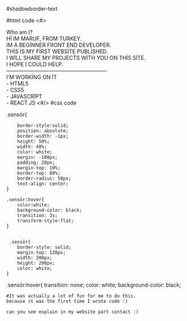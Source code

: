#shadowborder-text

#html code
<#>
<div class="kare">
  <div class="sensör" > Who am I? <br>
    Hİ IM MARUF, FROM TURKEY. <br> IM A BEGİNNER FRONT END DEVELOPER. <br>
    THİS İS MY FİRST WEBSİTE PUBLİSHED. <br>I WİLL SHARE MY PROJECTS WİTH YOU ON THİS SİTE.<br>I HOPE I COULD HELP.<br> ———————————————————<br> I'M WORKİNG ON İT <br>- HTML5 <br>- CSS5 <br> - JAVASCRİPT <br>- REACT.JS 
   <#/> 
 #css code
 
 
 .sensör{

        border-style:solid;
        position: absolute;
        border-width: -1px;
        height: 50%;
        width: 48%;
        color: white;
        margin: -100px;
        padding: 20px;
        margin-top: 10%;
        border-top: 80%;
        border-radius: 50px;
        text-align: center;
    }

    .sensör:hover{
        color:white;
        background-color: black;
        transition: 3s;
        transform-style:flat;
    }
    
    
     .sensör{
        border-style: solid;
        margin-top: 120px;
        width: 200px;
        height: 290px;   
        color: white;
    }
.sensör:hover{
    transition: none;
    color: white;
    background-color: black;
    
    
    #It was actually a lot of fun for me to do this.
    because it was the first time I wrote code :)
    
    can you see explain in my website part contact :)
